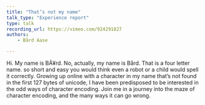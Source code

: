 ```yaml
---
title: "That’s not my name"
talk_type: "Experience report"
type: talk
recording_url: https://vimeo.com/924291827
authors:
    - Bård Aase

---
```

Hi. My name is BÃ¥rd. No, actually, my name is Bård. That is a four letter name. so short and easy you would think even a robot or a child would spell it correctly.
Growing up online with a character in my name that’s not found in the first 127 bytes of unicode, I have been predisposed to be interested in the odd ways of character encoding.
Join me in a journey into the maze of character encoding, and the many ways it can go wrong. 
